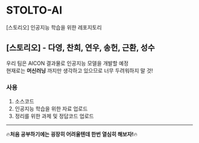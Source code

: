 # STOLTO-AI
[스토리오] 인공지능 학습을 위한 레포지토리

## [스토리오] - 다영, 찬희, 연우, 송헌, 근환, 성수
우리 팀은 AICON 결과물로 인공지능 모델을 개발할 예정  
현재로는 **머신러닝** 까지만 생각하고 있으므로 너무 두려워하지 말 것!  

### 사용
1. 소스코드 
1. 인공지능 학습을 위한 자료 업로드
1. 정리를 위한 과제 및 정답코드 업로드

---
🔥**처음 공부하기에는 굉장히 어려울텐데 한번 열심히 해보자!**🔥
